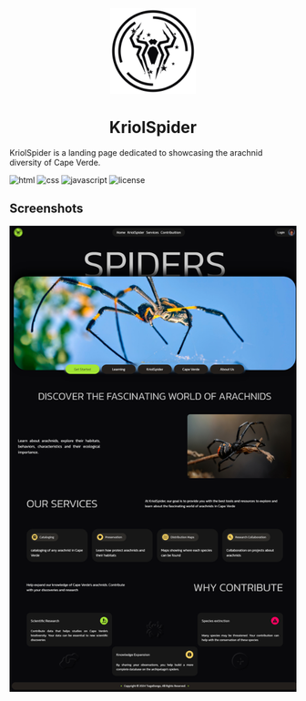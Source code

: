 <div align="center">
<img src="assets/KriolSpider-Logo.png" width="150px" >
<h1>KriolSpider</h1>
</div>

KriolSpider is a landing page dedicated to showcasing the arachnid diversity of Cape Verde.


![html](https://img.shields.io/badge/HTML5-E34F26?style=for-the-badge&logo=html5&logoColor=white)
![css](https://img.shields.io/badge/CSS3-1572B6?style=for-the-badge&logo=css3&logoColor=white)
![javascript](https://img.shields.io/badge/JavaScript-323330?style=for-the-badge&logo=javascript&logoColor=F7DF1E)
![license](https://img.shields.io/badge/MIT-blue?style=for-the-badge&label=License&link=https%3A%2F%2Fgithub.com%2FTiagoDongo%2FKriolSpider%2Fblob%2Fmain%2FLICENSE)

## Screenshots

![landing page](screenshot.png)
